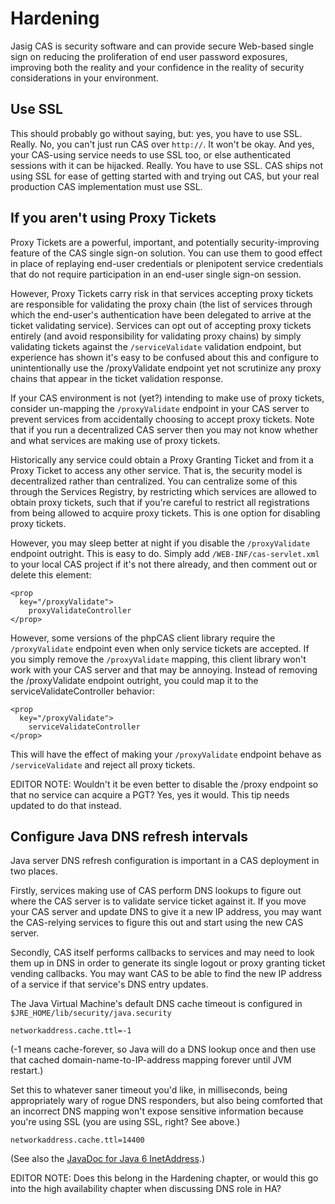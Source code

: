 # Hardening #

Jasig CAS is security software and can provide secure Web-based single sign on reducing the proliferation of end user password exposures, improving both the reality and your confidence in the reality of security considerations in your environment.

## Use SSL ## 

This should probably go without saying, but: yes, you have to use SSL. Really. No, you can't just run CAS over `http://`. It won't be okay. And yes, your CAS-using service needs to use SSL too, or else authenticated sessions with it can be hijacked. Really. You have to use SSL. CAS ships not using SSL for ease of getting started with and trying out CAS, but your real production CAS implementation must use SSL.

## If you aren't using Proxy Tickets ## 

Proxy Tickets are a powerful, important, and potentially security-improving feature of the CAS single sign-on solution. You can use them to good effect in place of replaying end-user credentials or plenipotent service credentials that do not require participation in an end-user single sign-on session.

However, Proxy Tickets carry risk in that services accepting proxy tickets are responsible for validating the proxy chain (the list of services through which the end-user's authentication have been delegated to arrive at the ticket validating service). Services can opt out of accepting proxy tickets entirely (and avoid responsibility for validating proxy chains) by simply validating tickets against the `/serviceValidate` validation endpoint, but experience has shown it's easy to be confused about this and configure to unintentionally use the /proxyValidate endpoint yet not scrutinize any proxy chains that appear in the ticket validation response.

If your CAS environment is not (yet?) intending to make use of proxy tickets, consider un-mapping the `/proxyValidate` endpoint in your CAS server to prevent services from accidentally choosing to accept proxy tickets. Note that if you run a decentralized CAS server then you may not know whether and what services are making use of proxy tickets.

Historically any service could obtain a Proxy Granting Ticket and from it a Proxy Ticket to access any other service. That is, the security model is decentralized rather than centralized. You can centralize some of this through the Services Registry, by restricting which services are allowed to obtain proxy tickets, such that if you're careful to restrict all registrations from being allowed to acquire proxy tickets. This is one option for disabling proxy tickets.

However, you may sleep better at night if you disable the `/proxyValidate` endpoint outright. This is easy to do. Simply add `/WEB-INF/cas-servlet.xml` to your local CAS project if it's not there already, and then comment out or delete this element:

    <prop
      key="/proxyValidate">
        proxyValidateController
    </prop>
        
However, some versions of the phpCAS client library require the `/proxyValidate` endpoint even when only service tickets are accepted. If you simply remove the `/proxyValidate` mapping, this client library won't work with your CAS server and that may be annoying. Instead of removing the /proxyValidate endpoint outright, you could map it to the serviceValidateController behavior:

    <prop
      key="/proxyValidate">
        serviceValidateController
    </prop>
        
This will have the effect of making your `/proxyValidate` endpoint behave as `/serviceValidate` and reject all proxy tickets.

EDITOR NOTE: Wouldn't it be even better to disable the /proxy endpoint so that no service can acquire a PGT?  Yes, yes it would. This tip needs updated to do that instead.

## Configure Java DNS refresh intervals ##

Java server DNS refresh configuration is important in a CAS deployment in two places.

Firstly, services making use of CAS perform DNS lookups to figure out where the CAS server is to validate service ticket against it. If you move your CAS server and update DNS to give it a new IP address, you may want the CAS-relying services to figure this out and start using the new CAS server.

Secondly, CAS itself performs callbacks to services and may need to look them up in DNS in order to generate its single logout or proxy granting ticket vending callbacks. You may want CAS to be able to find the new IP address of a service if that service's DNS entry updates.

The Java Virtual Machine's default DNS cache timeout is configured in `$JRE_HOME/lib/security/java.security`

    networkaddress.cache.ttl=-1

(-1 means cache-forever, so Java will do a DNS lookup once and then use that cached domain-name-to-IP-address mapping forever until JVM restart.)

Set this to whatever saner timeout you'd like, in milliseconds, being appropriately wary of rogue DNS responders, but also being comforted that an incorrect DNS mapping won't expose sensitive information because you're using SSL (you are using SSL, right?  See above.)

    networkaddress.cache.ttl=14400

(See also the [JavaDoc for Java 6 InetAddress].)

EDITOR NOTE: Does this belong in the Hardening chapter, or would this go into the high availability chapter when discussing DNS role in HA?

[JavaDoc for Java 6 InetAddress]: http://download.oracle.com/javase/6/docs/api/java/net/InetAddress.html
